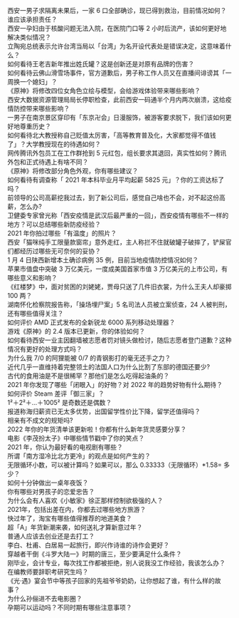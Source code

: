 西安一男子求隔离未果后，一家 6 口全部确诊，现已得到救治，目前情况如何？谁应该承担责任？  
西安一孕妇由于核酸问题无法入院，在医院门口等 2 小时后流产，该如何更好地解决类似情况？  
立陶宛总统表示允许台湾当局以「台湾」为名开设代表处是错误决定，这意味着什么？  
如何看待王老吉新年推出姓氏罐？这是创新还是对原有品牌的伤害？  
如何看待云佛山滑雪场事件，官方道歉后，男子称工作人员又在直播间诽谤其「一周换一个媳妇」？  
《原神》将修改四位女角色立绘与模型，会给游戏体验带来哪些影响？  
西安大数据资源管理局局长停职检查，此前西安一码通半个月内两次崩溃，这给疫情防控带来哪些影响？  
一男子在南京景区穿印有「东京卍会」日漫服饰，被游客要求脱下，我们该如何更好地尊重历史？  
如何看待北大教授称自己贬值太厉害，「高等教育普及化，大家都觉得不值钱了」？大学教授现在的待遇如何？  
网传腾讯外包员工在工作群抢到 5 元红包，组长要求其退回，真实性如何？腾讯外包和正式待遇上有啥不同？  
《原神》将修改部分角色外观，你有哪些建议？  
如何看待有调查称「 2021 年本科毕业月平均起薪 5825 元」？你的工资达标了吗？  
前领导的公司高薪挖我过去，到了新公司后，感觉自己啥也不会，对不起这份高薪，怎么办?  
卫健委专家曾光称「西安疫情是武汉后最严重的一回」，西安疫情有哪些不一样的地方？可以总结哪些新防疫经验？  
2021 年你拍过哪些「有温度」的照片？  
西安「猫咪纯手工限量款窗帘」意外走红，主人称拦不住就破罐子破摔了，铲屎官们都经历过哪些无可奈何的妥协？  
1 月 4 日陕西新增本土确诊病例 35 例，目前当地疫情防控情况如何？  
苹果市值盘中突破 3 万亿美元，一度成美国首家市值 3 万亿美元的上市公司，有哪些意义和影响？  
《红楼梦》中，面对贫困的刘姥姥，贾母只送了几件旧衣裳，为什么王夫人却豪掷 100 两？  
湖南怀化检察院报告称，「操场埋尸案」5 名司法人员被立案侦查，24 人被判刑，还有哪些值得关注？  
如何评价 AMD 正式发布的全新锐龙 6000 系列移动处理器？  
游戏《原神》的 2.4 版本已更新，你的体验如何？  
如何看待西安一业主因翻墙被志愿者罚对镜头做检讨，随后志愿者登门道歉？这种情况有更好的处理方式吗？  
为什么我 7/0 的阿狸能被 0/7 的青钢影打的毫无还手之力？  
近代几乎一直维持着完整领土的法国人口为什么比割了东部的德国还要少?  
古代的食用油是不是很稀罕？那他们是怎么吃得起油条的？  
2021 年你发现了哪些「闭眼入」的好物？对 2022 年的趋势好物有什么期待？  
如何评价 Steam 差评「御三家」？  
1²＋2²＋…＋1005² 是奇数还是偶数？  
报道称海归薪资已无太多优势，出国留学性价比下降，留学还值得吗？  
相亲有不成文的规矩吗?  
2022 年你的年货清单该更新啦！你都有什么新年货灵感要分享？  
电影《李茂扮太子》中哪些情节戳中了你的笑点？  
2021 年，你认为最好看的电视剧有哪些？  
所谓「南方湿冷比北方更冷」的观点是如何产生的？  
无限循环小数，可以被计算吗？如果可以，那么 0.33333（无限循环）*1.58= 多少？  
如何十分钟做出一桌年夜饭？  
你有哪些对男孩子的恋爱忠告？  
为什么会有人喜欢《小敏家》徐正那样控制欲极强的人？  
2021年，包括出差在内，你都去过哪些地方旅游？  
快过年了，淘宝有哪些值得推荐的地道美食？  
超「A」年货新潮来袭，如何送礼才算新意过年？  
普通人应该去创业还是去打工？  
李白、杜甫、白居易一起旅行，即兴作诗谁的诗作会更好？  
穿越者干倒《斗罗大陆一》时期的唐三，至少要满足什么条件？  
刚毕业，会计专业，每次找工作都被拒绝，别人说我没工作经验，我该怎么办？  
在编教师要辞职考研究生吗？  
《光·遇》宴会节中等孩子回家的先祖爷爷奶奶，让你想起了谁，有什么样的故事？  
为什么孙俪进不去电影圈？  
孕期可以运动吗？不同时期有哪些注意事项？  
